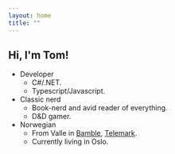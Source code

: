 ```yaml
---
layout: home
title: ""
---
```


## Hi, I'm Tom!

* Developer
	- C#/.NET.
	- Typescript/Javascript.
* Classic nerd
	- Book-nerd and avid reader of everything.
	- D&D gamer.
* Norwegian
	- From Valle in [Bamble](https://en.wikipedia.org/wiki/Bamble), [Telemark](https://en.wikipedia.org/wiki/Telemark).
	- Currently living in Oslo.

